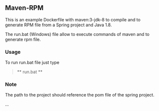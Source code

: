 ## Maven-RPM
This is an example Dockerfile with maven:3-jdk-8 to compile and to generate RPM file from a Spring project and Java 1.8.

The run.bat (Windows) file allow to execute commands of maven and to generate rpm file.

### Usage
To run run.bat file just type
>** run.bat **

### Note
The path to the project should reference the pom file of the spring project.

...